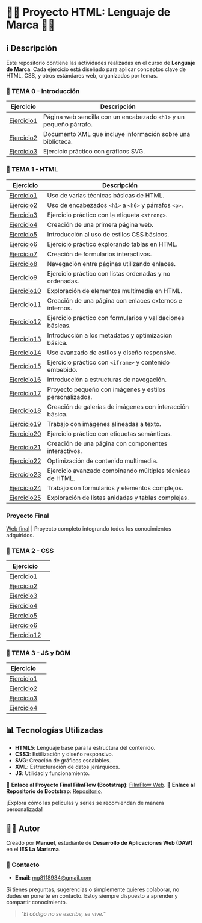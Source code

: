 # 🚀🚀 Proyecto HTML: Lenguaje de Marca 🚀🚀

## ℹ️ Descripción
Este repositorio contiene las actividades realizadas en el curso de **Lenguaje de Marca**. Cada ejercicio está diseñado para aplicar conceptos clave de HTML, CSS, y otros estándares web, organizados por temas.


### 📂 TEMA 0 - Introducción
Ejercicio | Descripción
-----------|--------------
[Ejercicio1](/tema%200/prueba-1.html) | Página web sencilla con un encabezado `<h1>` y un pequeño párrafo.
[Ejercicio2](/tema%200/prueba-2.xml) | Documento XML que incluye información sobre una biblioteca.
[Ejercicio3](/tema%200/prueba-3.html) | Ejercicio práctico con gráficos SVG.

### 📂 TEMA 1 - HTML
Ejercicio | Descripción
-----------|--------------
[Ejercicio1](/tema%201/Ej1.html) | Uso de varias técnicas básicas de HTML.
[Ejercicio2](/tema%201/Ej2.html) | Uso de encabezados `<h1>` a `<h6>` y párrafos `<p>`.
[Ejercicio3](/tema%201/Ej3.html) | Ejercicio práctico con la etiqueta `<strong>`.
[Ejercicio4](/tema%201/Ej4.html) | Creación de una primera página web.
[Ejercicio5](/tema%201/Ej5.html) | Introducción al uso de estilos CSS básicos.
[Ejercicio6](/tema%201/Ej6.html) | Ejercicio práctico explorando tablas en HTML.
[Ejercicio7](/tema%201/Ej7.html) | Creación de formularios interactivos.
[Ejercicio8](/tema%201/ej8) | Navegación entre páginas utilizando enlaces.
[Ejercicio9](/tema%201/Ej9.html) | Ejercicio práctico con listas ordenadas y no ordenadas.
[Ejercicio10](/tema%201/ej10.html) | Exploración de elementos multimedia en HTML.
[Ejercicio11](/tema%201/Ej11.html) | Creación de una página con enlaces externos e internos.
[Ejercicio12](/tema%201/Ej12.html) | Ejercicio práctico con formularios y validaciones básicas.
[Ejercicio13](/tema%201/Ej13.html) | Introducción a los metadatos y optimización básica.
[Ejercicio14](/tema%201/Ej14.html) | Uso avanzado de estilos y diseño responsivo.
[Ejercicio15](/tema%201/Ej15.html) | Ejercicio práctico con `<iframe>` y contenido embebido.
[Ejercicio16](/tema%201/Ej16.html) | Introducción a estructuras de navegación.
[Ejercicio17](/tema%201/Ej17) | Proyecto pequeño con imágenes y estilos personalizados.
[Ejercicio18](/tema%201/Ej18) | Creación de galerías de imágenes con interacción básica.
[Ejercicio19](/tema%201/Ej19) | Trabajo con imágenes alineadas a texto.
[Ejercicio20](/tema%201/Ej20.html) | Ejercicio práctico con etiquetas semánticas.
[Ejercicio21](/tema%201/Ej21) | Creación de una página con componentes interactivos.
[Ejercicio22](/tema%201/Ej22) | Optimización de contenido multimedia.
[Ejercicio23](/tema%201/Ej23) | Ejercicio avanzado combinando múltiples técnicas de HTML.
[Ejercicio24](/tema%201/Ej24.html) | Trabajo con formularios y elementos complejos.
[Ejercicio25](/tema%201/Ej25.html) | Exploración de listas anidadas y tablas complejas.

### Proyecto Final
[Web final](https://spacecrf.github.io/MGR.github.io/) | Proyecto completo integrando todos los conocimientos adquiridos.

### 📂 TEMA 2 - CSS
Ejercicio | ‎ 
-----------|--------------
[Ejercicio1](/tema3/Ej1.html) |
[Ejercicio2](/tema3/Ej2) |
[Ejercicio3](/tema3/Ej3.html) |
[Ejercicio4](/tema3/Ej4.html) | 
[Ejercicio5](/tema3/Ej5.html) |
[Ejercicio6](/tema3/Ej6.html) |
[Ejercicio12](/tema3/Ej12.html) |



### 📂 TEMA 3 - JS y DOM
Ejercicio | ‎ 
-----------|--------------
[Ejercicio1](/tema2/Ejercico1) |
[Ejercicio2](/tema2/Ejercicio%202) |
[Ejercicio3](/tema2/Ej3.html) |
[Ejercicio4](/tema2/Ej4.html) | 

## 📊 Tecnologías Utilizadas
- **HTML5**: Lenguaje base para la estructura del contenido.
- **CSS3**: Estilización y diseño responsivo.
- **SVG**: Creación de gráficos escalables.
- **XML**: Estructuración de datos jerárquicos.
- **JS**: Utilidad y funcionamiento.

🌟 **Enlace al Proyecto Final FilmFlow (Bootstrap)**: [FilmFlow Web](https://spacecrf.github.io/FilmFlow/).
🌟 **Enlace al Repositorio de Bootstrap**: [Repositorio](https://github.com/spacecrf/FilmFlow).

¡Explora cómo las películas y series se recomiendan de manera personalizada!

## 👨‍💻 Autor
Creado por **Manuel**, estudiante de **Desarrollo de Aplicaciones Web (DAW)** en el **IES La Marisma**.  

### 🌟 Contacto
- **Email**: [mg8118934@gmail.com](mg8118934@gmail.com)  

Si tienes preguntas, sugerencias o simplemente quieres colaborar, no dudes en ponerte en contacto. Estoy siempre dispuesto a aprender y compartir conocimiento.  

>  *"El código no se escribe, se vive."*

